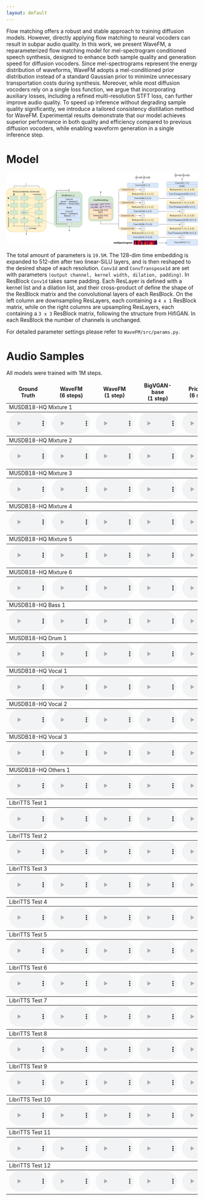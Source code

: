 ```yaml
---
layout: default
---
```


Flow matching offers a robust and stable approach to training diffusion models. However, directly applying flow matching to neural vocoders can result in subpar audio quality. In this work, we present WaveFM, a reparameterized flow matching model for mel-spectrogram conditioned speech synthesis, designed to enhance both sample quality and generation speed for diffusion vocoders. Since mel-spectrograms represent the energy distribution of waveforms, WaveFM adopts a mel-conditioned prior distribution instead of a standard Gaussian prior to minimize unnecessary transportation costs during synthesis. Moreover, while most diffusion vocoders rely on a single loss function, we argue that incorporating auxiliary losses, including a refined multi-resolution STFT loss, can further improve audio quality. To speed up inference without degrading sample quality significantly, we introduce a tailored consistency distillation method for WaveFM. Experimental results demonstrate that our model achieves superior performance in both quality and efficiency compared to previous diffusion vocoders, while enabling waveform generation in a single inference step.

# Model

![Model](./model.png)

The total amount of parameters is `19.5M`. The 128-dim time embedding is expanded to 512-dim after two linear-SiLU layers, and is then reshaped to the desired shape of each resolution. `Conv1d` and `ConvTranspose1d` are set with parameters `(output channel, kernel width, dilation, padding)`. In ResBlock `Conv1d` takes same padding. Each ResLayer is defined with a kernel list and a dilation list, and their cross-product of define the shape of the ResBlock matrix and the convolutional layers of each ResBlock. On the left column are downsampling ResLayers, each containing a `4 x 1` ResBlock matrix, while on the right columns are upsampling ResLayers, each containing a `3 x 3` ResBlock matrix, following the structure from HifiGAN. In each ResBlock the number of channels is unchanged.

For detailed parameter settings please refer to `WaveFM/src/params.py`.

# Audio Samples
 All models were trained with 1M steps. 
<table><thead><tr><td align="center"><b>Ground</b><br><b>Truth</b></td>
<td align="center"><b>WaveFM</b><br><b>(6 steps)</b></td>
<td align="center"><b>WaveFM</b><br><b>(1 step)</b></td>
<td align="center"><b>BigVGAN-base</b><br><b>(1 step)</b></td>
<td align="center"><b>PriorGrad</b><br><b>(6 steps)</b></td>
<td align="center"><b>DiffWave</b><br><b>(6 steps)</b></td>
<td align="center"><b>HifiGAN-V1</b><br><b>(1 step)</b></td>
<td align="center"><b>FreGrad</b><br><b>(6 steps)</b></td>
<td align="center"><b>FastDiff</b><br><b>(6 steps)</b></td></tr></thead><tbody>
<tbody><tr><td colspan="9">MUSDB18-HQ Mixture 1</td></tr></tbody><tbody><tr>
<td align="center"><audio id="player" controls="" style="width:100px;" preload="auto"><source src="audio\Ground_Truth\Actions_-_South_Of_The_Water.wav"></audio></td>
<td align="center"><audio id="player" controls="" style="width:100px;" preload="auto"><source src="audio\WaveFM_(6_steps)\Actions_-_South_Of_The_Water.wav"></audio></td>
<td align="center"><audio id="player" controls="" style="width:100px;" preload="auto"><source src="audio\WaveFM_(1_step)\Actions_-_South_Of_The_Water.wav"></audio></td>
<td align="center"><audio id="player" controls="" style="width:100px;" preload="auto"><source src="audio\BigVGAN-base_(1_step)\Actions_-_South_Of_The_Water.wav"></audio></td>
<td align="center"><audio id="player" controls="" style="width:100px;" preload="auto"><source src="audio\PriorGrad_(6_steps)\Actions_-_South_Of_The_Water.wav"></audio></td>
<td align="center"><audio id="player" controls="" style="width:100px;" preload="auto"><source src="audio\DiffWave_(6_steps)\Actions_-_South_Of_The_Water.wav"></audio></td>
<td align="center"><audio id="player" controls="" style="width:100px;" preload="auto"><source src="audio\HifiGAN-V1_(1_step)\Actions_-_South_Of_The_Water.wav"></audio></td>
<td align="center"><audio id="player" controls="" style="width:100px;" preload="auto"><source src="audio\FreGrad_(6_steps)\Actions_-_South_Of_The_Water.wav"></audio></td>
<td align="center"><audio id="player" controls="" style="width:100px;" preload="auto"><source src="audio\FastDiff_(6_steps)\Actions_-_South_Of_The_Water.wav"></audio></td>
</tr></tbody><tbody><tr><td colspan="9">MUSDB18-HQ Mixture 2</td></tr></tbody><tbody><tr>
<td align="center"><audio id="player" controls="" style="width:100px;" preload="auto"><source src="audio\Ground_Truth\Enda_Reilly_-_Cur_An_Long_Ag_Seol.wav"></audio></td>
<td align="center"><audio id="player" controls="" style="width:100px;" preload="auto"><source src="audio\WaveFM_(6_steps)\Enda_Reilly_-_Cur_An_Long_Ag_Seol.wav"></audio></td>
<td align="center"><audio id="player" controls="" style="width:100px;" preload="auto"><source src="audio\WaveFM_(1_step)\Enda_Reilly_-_Cur_An_Long_Ag_Seol.wav"></audio></td>
<td align="center"><audio id="player" controls="" style="width:100px;" preload="auto"><source src="audio\BigVGAN-base_(1_step)\Enda_Reilly_-_Cur_An_Long_Ag_Seol.wav"></audio></td>
<td align="center"><audio id="player" controls="" style="width:100px;" preload="auto"><source src="audio\PriorGrad_(6_steps)\Enda_Reilly_-_Cur_An_Long_Ag_Seol.wav"></audio></td>
<td align="center"><audio id="player" controls="" style="width:100px;" preload="auto"><source src="audio\DiffWave_(6_steps)\Enda_Reilly_-_Cur_An_Long_Ag_Seol.wav"></audio></td>
<td align="center"><audio id="player" controls="" style="width:100px;" preload="auto"><source src="audio\HifiGAN-V1_(1_step)\Enda_Reilly_-_Cur_An_Long_Ag_Seol.wav"></audio></td>
<td align="center"><audio id="player" controls="" style="width:100px;" preload="auto"><source src="audio\FreGrad_(6_steps)\Enda_Reilly_-_Cur_An_Long_Ag_Seol.wav"></audio></td>
<td align="center"><audio id="player" controls="" style="width:100px;" preload="auto"><source src="audio\FastDiff_(6_steps)\Enda_Reilly_-_Cur_An_Long_Ag_Seol.wav"></audio></td>
</tr></tbody><tbody><tr><td colspan="9">MUSDB18-HQ Mixture 3</td></tr></tbody><tbody><tr>
<td align="center"><audio id="player" controls="" style="width:100px;" preload="auto"><source src="audio\Ground_Truth\James_May_-_If_You_Say.wav"></audio></td>
<td align="center"><audio id="player" controls="" style="width:100px;" preload="auto"><source src="audio\WaveFM_(6_steps)\James_May_-_If_You_Say.wav"></audio></td>
<td align="center"><audio id="player" controls="" style="width:100px;" preload="auto"><source src="audio\WaveFM_(1_step)\James_May_-_If_You_Say.wav"></audio></td>
<td align="center"><audio id="player" controls="" style="width:100px;" preload="auto"><source src="audio\BigVGAN-base_(1_step)\James_May_-_If_You_Say.wav"></audio></td>
<td align="center"><audio id="player" controls="" style="width:100px;" preload="auto"><source src="audio\PriorGrad_(6_steps)\James_May_-_If_You_Say.wav"></audio></td>
<td align="center"><audio id="player" controls="" style="width:100px;" preload="auto"><source src="audio\DiffWave_(6_steps)\James_May_-_If_You_Say.wav"></audio></td>
<td align="center"><audio id="player" controls="" style="width:100px;" preload="auto"><source src="audio\HifiGAN-V1_(1_step)\James_May_-_If_You_Say.wav"></audio></td>
<td align="center"><audio id="player" controls="" style="width:100px;" preload="auto"><source src="audio\FreGrad_(6_steps)\James_May_-_If_You_Say.wav"></audio></td>
<td align="center"><audio id="player" controls="" style="width:100px;" preload="auto"><source src="audio\FastDiff_(6_steps)\James_May_-_If_You_Say.wav"></audio></td>
</tr></tbody><tbody><tr><td colspan="9">MUSDB18-HQ Mixture 4</td></tr></tbody><tbody><tr>
<td align="center"><audio id="player" controls="" style="width:100px;" preload="auto"><source src="audio\Ground_Truth\Mu_-_Too_Bright.wav"></audio></td>
<td align="center"><audio id="player" controls="" style="width:100px;" preload="auto"><source src="audio\WaveFM_(6_steps)\Mu_-_Too_Bright.wav"></audio></td>
<td align="center"><audio id="player" controls="" style="width:100px;" preload="auto"><source src="audio\WaveFM_(1_step)\Mu_-_Too_Bright.wav"></audio></td>
<td align="center"><audio id="player" controls="" style="width:100px;" preload="auto"><source src="audio\BigVGAN-base_(1_step)\Mu_-_Too_Bright.wav"></audio></td>
<td align="center"><audio id="player" controls="" style="width:100px;" preload="auto"><source src="audio\PriorGrad_(6_steps)\Mu_-_Too_Bright.wav"></audio></td>
<td align="center"><audio id="player" controls="" style="width:100px;" preload="auto"><source src="audio\DiffWave_(6_steps)\Mu_-_Too_Bright.wav"></audio></td>
<td align="center"><audio id="player" controls="" style="width:100px;" preload="auto"><source src="audio\HifiGAN-V1_(1_step)\Mu_-_Too_Bright.wav"></audio></td>
<td align="center"><audio id="player" controls="" style="width:100px;" preload="auto"><source src="audio\FreGrad_(6_steps)\Mu_-_Too_Bright.wav"></audio></td>
<td align="center"><audio id="player" controls="" style="width:100px;" preload="auto"><source src="audio\FastDiff_(6_steps)\Mu_-_Too_Bright.wav"></audio></td>
</tr></tbody><tbody><tr><td colspan="9">MUSDB18-HQ Mixture 5</td></tr></tbody><tbody><tr>
<td align="center"><audio id="player" controls="" style="width:100px;" preload="auto"><source src="audio\Ground_Truth\Skelpolu_-_Resurrection.wav"></audio></td>
<td align="center"><audio id="player" controls="" style="width:100px;" preload="auto"><source src="audio\WaveFM_(6_steps)\Skelpolu_-_Resurrection.wav"></audio></td>
<td align="center"><audio id="player" controls="" style="width:100px;" preload="auto"><source src="audio\WaveFM_(1_step)\Skelpolu_-_Resurrection.wav"></audio></td>
<td align="center"><audio id="player" controls="" style="width:100px;" preload="auto"><source src="audio\BigVGAN-base_(1_step)\Skelpolu_-_Resurrection.wav"></audio></td>
<td align="center"><audio id="player" controls="" style="width:100px;" preload="auto"><source src="audio\PriorGrad_(6_steps)\Skelpolu_-_Resurrection.wav"></audio></td>
<td align="center"><audio id="player" controls="" style="width:100px;" preload="auto"><source src="audio\DiffWave_(6_steps)\Skelpolu_-_Resurrection.wav"></audio></td>
<td align="center"><audio id="player" controls="" style="width:100px;" preload="auto"><source src="audio\HifiGAN-V1_(1_step)\Skelpolu_-_Resurrection.wav"></audio></td>
<td align="center"><audio id="player" controls="" style="width:100px;" preload="auto"><source src="audio\FreGrad_(6_steps)\Skelpolu_-_Resurrection.wav"></audio></td>
<td align="center"><audio id="player" controls="" style="width:100px;" preload="auto"><source src="audio\FastDiff_(6_steps)\Skelpolu_-_Resurrection.wav"></audio></td>
</tr></tbody><tbody><tr><td colspan="9">MUSDB18-HQ Mixture 6</td></tr></tbody><tbody><tr>
<td align="center"><audio id="player" controls="" style="width:100px;" preload="auto"><source src="audio\Ground_Truth\Young_Griffo_-_Facade.wav"></audio></td>
<td align="center"><audio id="player" controls="" style="width:100px;" preload="auto"><source src="audio\WaveFM_(6_steps)\Young_Griffo_-_Facade.wav"></audio></td>
<td align="center"><audio id="player" controls="" style="width:100px;" preload="auto"><source src="audio\WaveFM_(1_step)\Young_Griffo_-_Facade.wav"></audio></td>
<td align="center"><audio id="player" controls="" style="width:100px;" preload="auto"><source src="audio\BigVGAN-base_(1_step)\Young_Griffo_-_Facade.wav"></audio></td>
<td align="center"><audio id="player" controls="" style="width:100px;" preload="auto"><source src="audio\PriorGrad_(6_steps)\Young_Griffo_-_Facade.wav"></audio></td>
<td align="center"><audio id="player" controls="" style="width:100px;" preload="auto"><source src="audio\DiffWave_(6_steps)\Young_Griffo_-_Facade.wav"></audio></td>
<td align="center"><audio id="player" controls="" style="width:100px;" preload="auto"><source src="audio\HifiGAN-V1_(1_step)\Young_Griffo_-_Facade.wav"></audio></td>
<td align="center"><audio id="player" controls="" style="width:100px;" preload="auto"><source src="audio\FreGrad_(6_steps)\Young_Griffo_-_Facade.wav"></audio></td>
<td align="center"><audio id="player" controls="" style="width:100px;" preload="auto"><source src="audio\FastDiff_(6_steps)\Young_Griffo_-_Facade.wav"></audio></td>
</tr></tbody><tbody><tr><td colspan="9">MUSDB18-HQ Bass 1</td></tr></tbody><tbody><tr>
<td align="center"><audio id="player" controls="" style="width:100px;" preload="auto"><source src="audio\Ground_Truth\Actions_-_Devil's_Words.wav"></audio></td>
<td align="center"><audio id="player" controls="" style="width:100px;" preload="auto"><source src="audio\WaveFM_(6_steps)\Actions_-_Devil's_Words.wav"></audio></td>
<td align="center"><audio id="player" controls="" style="width:100px;" preload="auto"><source src="audio\WaveFM_(1_step)\Actions_-_Devil's_Words.wav"></audio></td>
<td align="center"><audio id="player" controls="" style="width:100px;" preload="auto"><source src="audio\BigVGAN-base_(1_step)\Actions_-_Devil's_Words.wav"></audio></td>
<td align="center"><audio id="player" controls="" style="width:100px;" preload="auto"><source src="audio\PriorGrad_(6_steps)\Actions_-_Devil's_Words.wav"></audio></td>
<td align="center"><audio id="player" controls="" style="width:100px;" preload="auto"><source src="audio\DiffWave_(6_steps)\Actions_-_Devil's_Words.wav"></audio></td>
<td align="center"><audio id="player" controls="" style="width:100px;" preload="auto"><source src="audio\HifiGAN-V1_(1_step)\Actions_-_Devil's_Words.wav"></audio></td>
<td align="center"><audio id="player" controls="" style="width:100px;" preload="auto"><source src="audio\FreGrad_(6_steps)\Actions_-_Devil's_Words.wav"></audio></td>
<td align="center"><audio id="player" controls="" style="width:100px;" preload="auto"><source src="audio\FastDiff_(6_steps)\Actions_-_Devil's_Words.wav"></audio></td>
</tr></tbody><tbody><tr><td colspan="9">MUSDB18-HQ Drum 1</td></tr></tbody><tbody><tr>
<td align="center"><audio id="player" controls="" style="width:100px;" preload="auto"><source src="audio\Ground_Truth\Leaf_-_Summerghost.wav"></audio></td>
<td align="center"><audio id="player" controls="" style="width:100px;" preload="auto"><source src="audio\WaveFM_(6_steps)\Leaf_-_Summerghost.wav"></audio></td>
<td align="center"><audio id="player" controls="" style="width:100px;" preload="auto"><source src="audio\WaveFM_(1_step)\Leaf_-_Summerghost.wav"></audio></td>
<td align="center"><audio id="player" controls="" style="width:100px;" preload="auto"><source src="audio\BigVGAN-base_(1_step)\Leaf_-_Summerghost.wav"></audio></td>
<td align="center"><audio id="player" controls="" style="width:100px;" preload="auto"><source src="audio\PriorGrad_(6_steps)\Leaf_-_Summerghost.wav"></audio></td>
<td align="center"><audio id="player" controls="" style="width:100px;" preload="auto"><source src="audio\DiffWave_(6_steps)\Leaf_-_Summerghost.wav"></audio></td>
<td align="center"><audio id="player" controls="" style="width:100px;" preload="auto"><source src="audio\HifiGAN-V1_(1_step)\Leaf_-_Summerghost.wav"></audio></td>
<td align="center"><audio id="player" controls="" style="width:100px;" preload="auto"><source src="audio\FreGrad_(6_steps)\Leaf_-_Summerghost.wav"></audio></td>
<td align="center"><audio id="player" controls="" style="width:100px;" preload="auto"><source src="audio\FastDiff_(6_steps)\Leaf_-_Summerghost.wav"></audio></td>
</tr></tbody><tbody><tr><td colspan="9">MUSDB18-HQ Vocal 1</td></tr></tbody><tbody><tr>
<td align="center"><audio id="player" controls="" style="width:100px;" preload="auto"><source src="audio\Ground_Truth\Flags_-_54.wav"></audio></td>
<td align="center"><audio id="player" controls="" style="width:100px;" preload="auto"><source src="audio\WaveFM_(6_steps)\Flags_-_54.wav"></audio></td>
<td align="center"><audio id="player" controls="" style="width:100px;" preload="auto"><source src="audio\WaveFM_(1_step)\Flags_-_54.wav"></audio></td>
<td align="center"><audio id="player" controls="" style="width:100px;" preload="auto"><source src="audio\BigVGAN-base_(1_step)\Flags_-_54.wav"></audio></td>
<td align="center"><audio id="player" controls="" style="width:100px;" preload="auto"><source src="audio\PriorGrad_(6_steps)\Flags_-_54.wav"></audio></td>
<td align="center"><audio id="player" controls="" style="width:100px;" preload="auto"><source src="audio\DiffWave_(6_steps)\Flags_-_54.wav"></audio></td>
<td align="center"><audio id="player" controls="" style="width:100px;" preload="auto"><source src="audio\HifiGAN-V1_(1_step)\Flags_-_54.wav"></audio></td>
<td align="center"><audio id="player" controls="" style="width:100px;" preload="auto"><source src="audio\FreGrad_(6_steps)\Flags_-_54.wav"></audio></td>
<td align="center"><audio id="player" controls="" style="width:100px;" preload="auto"><source src="audio\FastDiff_(6_steps)\Flags_-_54.wav"></audio></td>
</tr></tbody><tbody><tr><td colspan="9">MUSDB18-HQ Vocal 2</td></tr></tbody><tbody><tr>
<td align="center"><audio id="player" controls="" style="width:100px;" preload="auto"><source src="audio\Ground_Truth\The_Wrong'Uns_-_Rothko.wav"></audio></td>
<td align="center"><audio id="player" controls="" style="width:100px;" preload="auto"><source src="audio\WaveFM_(6_steps)\The_Wrong'Uns_-_Rothko.wav"></audio></td>
<td align="center"><audio id="player" controls="" style="width:100px;" preload="auto"><source src="audio\WaveFM_(1_step)\The_Wrong'Uns_-_Rothko.wav"></audio></td>
<td align="center"><audio id="player" controls="" style="width:100px;" preload="auto"><source src="audio\BigVGAN-base_(1_step)\The_Wrong'Uns_-_Rothko.wav"></audio></td>
<td align="center"><audio id="player" controls="" style="width:100px;" preload="auto"><source src="audio\PriorGrad_(6_steps)\The_Wrong'Uns_-_Rothko.wav"></audio></td>
<td align="center"><audio id="player" controls="" style="width:100px;" preload="auto"><source src="audio\DiffWave_(6_steps)\The_Wrong'Uns_-_Rothko.wav"></audio></td>
<td align="center"><audio id="player" controls="" style="width:100px;" preload="auto"><source src="audio\HifiGAN-V1_(1_step)\The_Wrong'Uns_-_Rothko.wav"></audio></td>
<td align="center"><audio id="player" controls="" style="width:100px;" preload="auto"><source src="audio\FreGrad_(6_steps)\The_Wrong'Uns_-_Rothko.wav"></audio></td>
<td align="center"><audio id="player" controls="" style="width:100px;" preload="auto"><source src="audio\FastDiff_(6_steps)\The_Wrong'Uns_-_Rothko.wav"></audio></td>
</tr></tbody><tbody><tr><td colspan="9">MUSDB18-HQ Vocal 3</td></tr></tbody><tbody><tr>
<td align="center"><audio id="player" controls="" style="width:100px;" preload="auto"><source src="audio\Ground_Truth\Bill_Chudziak_-_Children_Of_No-one.wav"></audio></td>
<td align="center"><audio id="player" controls="" style="width:100px;" preload="auto"><source src="audio\WaveFM_(6_steps)\Bill_Chudziak_-_Children_Of_No-one.wav"></audio></td>
<td align="center"><audio id="player" controls="" style="width:100px;" preload="auto"><source src="audio\WaveFM_(1_step)\Bill_Chudziak_-_Children_Of_No-one.wav"></audio></td>
<td align="center"><audio id="player" controls="" style="width:100px;" preload="auto"><source src="audio\BigVGAN-base_(1_step)\Bill_Chudziak_-_Children_Of_No-one.wav"></audio></td>
<td align="center"><audio id="player" controls="" style="width:100px;" preload="auto"><source src="audio\PriorGrad_(6_steps)\Bill_Chudziak_-_Children_Of_No-one.wav"></audio></td>
<td align="center"><audio id="player" controls="" style="width:100px;" preload="auto"><source src="audio\DiffWave_(6_steps)\Bill_Chudziak_-_Children_Of_No-one.wav"></audio></td>
<td align="center"><audio id="player" controls="" style="width:100px;" preload="auto"><source src="audio\HifiGAN-V1_(1_step)\Bill_Chudziak_-_Children_Of_No-one.wav"></audio></td>
<td align="center"><audio id="player" controls="" style="width:100px;" preload="auto"><source src="audio\FreGrad_(6_steps)\Bill_Chudziak_-_Children_Of_No-one.wav"></audio></td>
<td align="center"><audio id="player" controls="" style="width:100px;" preload="auto"><source src="audio\FastDiff_(6_steps)\Bill_Chudziak_-_Children_Of_No-one.wav"></audio></td>
</tr></tbody><tbody><tr><td colspan="9">MUSDB18-HQ Others 1</td></tr></tbody><tbody><tr>
<td align="center"><audio id="player" controls="" style="width:100px;" preload="auto"><source src="audio\Ground_Truth\Fergessen_-_Nos_Palpitants.wav"></audio></td>
<td align="center"><audio id="player" controls="" style="width:100px;" preload="auto"><source src="audio\WaveFM_(6_steps)\Fergessen_-_Nos_Palpitants.wav"></audio></td>
<td align="center"><audio id="player" controls="" style="width:100px;" preload="auto"><source src="audio\WaveFM_(1_step)\Fergessen_-_Nos_Palpitants.wav"></audio></td>
<td align="center"><audio id="player" controls="" style="width:100px;" preload="auto"><source src="audio\BigVGAN-base_(1_step)\Fergessen_-_Nos_Palpitants.wav"></audio></td>
<td align="center"><audio id="player" controls="" style="width:100px;" preload="auto"><source src="audio\PriorGrad_(6_steps)\Fergessen_-_Nos_Palpitants.wav"></audio></td>
<td align="center"><audio id="player" controls="" style="width:100px;" preload="auto"><source src="audio\DiffWave_(6_steps)\Fergessen_-_Nos_Palpitants.wav"></audio></td>
<td align="center"><audio id="player" controls="" style="width:100px;" preload="auto"><source src="audio\HifiGAN-V1_(1_step)\Fergessen_-_Nos_Palpitants.wav"></audio></td>
<td align="center"><audio id="player" controls="" style="width:100px;" preload="auto"><source src="audio\FreGrad_(6_steps)\Fergessen_-_Nos_Palpitants.wav"></audio></td>
<td align="center"><audio id="player" controls="" style="width:100px;" preload="auto"><source src="audio\FastDiff_(6_steps)\Fergessen_-_Nos_Palpitants.wav"></audio></td>
</tr></tbody><tbody><tr><td colspan="9">LibriTTS Test 1</td></tr></tbody><tbody><tr>
<td align="center"><audio id="player" controls="" style="width:100px;" preload="auto"><source src="audio\Ground_Truth\84_121123_000015_000000.wav"></audio></td>
<td align="center"><audio id="player" controls="" style="width:100px;" preload="auto"><source src="audio\WaveFM_(6_steps)\84_121123_000015_000000.wav"></audio></td>
<td align="center"><audio id="player" controls="" style="width:100px;" preload="auto"><source src="audio\WaveFM_(1_step)\84_121123_000015_000000.wav"></audio></td>
<td align="center"><audio id="player" controls="" style="width:100px;" preload="auto"><source src="audio\BigVGAN-base_(1_step)\84_121123_000015_000000.wav"></audio></td>
<td align="center"><audio id="player" controls="" style="width:100px;" preload="auto"><source src="audio\PriorGrad_(6_steps)\84_121123_000015_000000.wav"></audio></td>
<td align="center"><audio id="player" controls="" style="width:100px;" preload="auto"><source src="audio\DiffWave_(6_steps)\84_121123_000015_000000.wav"></audio></td>
<td align="center"><audio id="player" controls="" style="width:100px;" preload="auto"><source src="audio\HifiGAN-V1_(1_step)\84_121123_000015_000000.wav"></audio></td>
<td align="center"><audio id="player" controls="" style="width:100px;" preload="auto"><source src="audio\FreGrad_(6_steps)\84_121123_000015_000000.wav"></audio></td>
<td align="center"><audio id="player" controls="" style="width:100px;" preload="auto"><source src="audio\FastDiff_(6_steps)\84_121123_000015_000000.wav"></audio></td>
</tr></tbody><tbody><tr><td colspan="9">LibriTTS Test 2</td></tr></tbody><tbody><tr>
<td align="center"><audio id="player" controls="" style="width:100px;" preload="auto"><source src="audio\Ground_Truth\174_168635_000024_000001.wav"></audio></td>
<td align="center"><audio id="player" controls="" style="width:100px;" preload="auto"><source src="audio\WaveFM_(6_steps)\174_168635_000024_000001.wav"></audio></td>
<td align="center"><audio id="player" controls="" style="width:100px;" preload="auto"><source src="audio\WaveFM_(1_step)\174_168635_000024_000001.wav"></audio></td>
<td align="center"><audio id="player" controls="" style="width:100px;" preload="auto"><source src="audio\BigVGAN-base_(1_step)\174_168635_000024_000001.wav"></audio></td>
<td align="center"><audio id="player" controls="" style="width:100px;" preload="auto"><source src="audio\PriorGrad_(6_steps)\174_168635_000024_000001.wav"></audio></td>
<td align="center"><audio id="player" controls="" style="width:100px;" preload="auto"><source src="audio\DiffWave_(6_steps)\174_168635_000024_000001.wav"></audio></td>
<td align="center"><audio id="player" controls="" style="width:100px;" preload="auto"><source src="audio\HifiGAN-V1_(1_step)\174_168635_000024_000001.wav"></audio></td>
<td align="center"><audio id="player" controls="" style="width:100px;" preload="auto"><source src="audio\FreGrad_(6_steps)\174_168635_000024_000001.wav"></audio></td>
<td align="center"><audio id="player" controls="" style="width:100px;" preload="auto"><source src="audio\FastDiff_(6_steps)\174_168635_000024_000001.wav"></audio></td>
</tr></tbody><tbody><tr><td colspan="9">LibriTTS Test 3</td></tr></tbody><tbody><tr>
<td align="center"><audio id="player" controls="" style="width:100px;" preload="auto"><source src="audio\Ground_Truth\1188_133604_000018_000000.wav"></audio></td>
<td align="center"><audio id="player" controls="" style="width:100px;" preload="auto"><source src="audio\WaveFM_(6_steps)\1188_133604_000018_000000.wav"></audio></td>
<td align="center"><audio id="player" controls="" style="width:100px;" preload="auto"><source src="audio\WaveFM_(1_step)\1188_133604_000018_000000.wav"></audio></td>
<td align="center"><audio id="player" controls="" style="width:100px;" preload="auto"><source src="audio\BigVGAN-base_(1_step)\1188_133604_000018_000000.wav"></audio></td>
<td align="center"><audio id="player" controls="" style="width:100px;" preload="auto"><source src="audio\PriorGrad_(6_steps)\1188_133604_000018_000000.wav"></audio></td>
<td align="center"><audio id="player" controls="" style="width:100px;" preload="auto"><source src="audio\DiffWave_(6_steps)\1188_133604_000018_000000.wav"></audio></td>
<td align="center"><audio id="player" controls="" style="width:100px;" preload="auto"><source src="audio\HifiGAN-V1_(1_step)\1188_133604_000018_000000.wav"></audio></td>
<td align="center"><audio id="player" controls="" style="width:100px;" preload="auto"><source src="audio\FreGrad_(6_steps)\1188_133604_000018_000000.wav"></audio></td>
<td align="center"><audio id="player" controls="" style="width:100px;" preload="auto"><source src="audio\FastDiff_(6_steps)\1188_133604_000018_000000.wav"></audio></td>
</tr></tbody><tbody><tr><td colspan="9">LibriTTS Test 4</td></tr></tbody><tbody><tr>
<td align="center"><audio id="player" controls="" style="width:100px;" preload="auto"><source src="audio\Ground_Truth\1272_135031_000054_000000.wav"></audio></td>
<td align="center"><audio id="player" controls="" style="width:100px;" preload="auto"><source src="audio\WaveFM_(6_steps)\1272_135031_000054_000000.wav"></audio></td>
<td align="center"><audio id="player" controls="" style="width:100px;" preload="auto"><source src="audio\WaveFM_(1_step)\1272_135031_000054_000000.wav"></audio></td>
<td align="center"><audio id="player" controls="" style="width:100px;" preload="auto"><source src="audio\BigVGAN-base_(1_step)\1272_135031_000054_000000.wav"></audio></td>
<td align="center"><audio id="player" controls="" style="width:100px;" preload="auto"><source src="audio\PriorGrad_(6_steps)\1272_135031_000054_000000.wav"></audio></td>
<td align="center"><audio id="player" controls="" style="width:100px;" preload="auto"><source src="audio\DiffWave_(6_steps)\1272_135031_000054_000000.wav"></audio></td>
<td align="center"><audio id="player" controls="" style="width:100px;" preload="auto"><source src="audio\HifiGAN-V1_(1_step)\1272_135031_000054_000000.wav"></audio></td>
<td align="center"><audio id="player" controls="" style="width:100px;" preload="auto"><source src="audio\FreGrad_(6_steps)\1272_135031_000054_000000.wav"></audio></td>
<td align="center"><audio id="player" controls="" style="width:100px;" preload="auto"><source src="audio\FastDiff_(6_steps)\1272_135031_000054_000000.wav"></audio></td>
</tr></tbody><tbody><tr><td colspan="9">LibriTTS Test 5</td></tr></tbody><tbody><tr>
<td align="center"><audio id="player" controls="" style="width:100px;" preload="auto"><source src="audio\Ground_Truth\2277_149896_000023_000001.wav"></audio></td>
<td align="center"><audio id="player" controls="" style="width:100px;" preload="auto"><source src="audio\WaveFM_(6_steps)\2277_149896_000023_000001.wav"></audio></td>
<td align="center"><audio id="player" controls="" style="width:100px;" preload="auto"><source src="audio\WaveFM_(1_step)\2277_149896_000023_000001.wav"></audio></td>
<td align="center"><audio id="player" controls="" style="width:100px;" preload="auto"><source src="audio\BigVGAN-base_(1_step)\2277_149896_000023_000001.wav"></audio></td>
<td align="center"><audio id="player" controls="" style="width:100px;" preload="auto"><source src="audio\PriorGrad_(6_steps)\2277_149896_000023_000001.wav"></audio></td>
<td align="center"><audio id="player" controls="" style="width:100px;" preload="auto"><source src="audio\DiffWave_(6_steps)\2277_149896_000023_000001.wav"></audio></td>
<td align="center"><audio id="player" controls="" style="width:100px;" preload="auto"><source src="audio\HifiGAN-V1_(1_step)\2277_149896_000023_000001.wav"></audio></td>
<td align="center"><audio id="player" controls="" style="width:100px;" preload="auto"><source src="audio\FreGrad_(6_steps)\2277_149896_000023_000001.wav"></audio></td>
<td align="center"><audio id="player" controls="" style="width:100px;" preload="auto"><source src="audio\FastDiff_(6_steps)\2277_149896_000023_000001.wav"></audio></td>
</tr></tbody><tbody><tr><td colspan="9">LibriTTS Test 6</td></tr></tbody><tbody><tr>
<td align="center"><audio id="player" controls="" style="width:100px;" preload="auto"><source src="audio\Ground_Truth\3538_163624_000015_000000.wav"></audio></td>
<td align="center"><audio id="player" controls="" style="width:100px;" preload="auto"><source src="audio\WaveFM_(6_steps)\3538_163624_000015_000000.wav"></audio></td>
<td align="center"><audio id="player" controls="" style="width:100px;" preload="auto"><source src="audio\WaveFM_(1_step)\3538_163624_000015_000000.wav"></audio></td>
<td align="center"><audio id="player" controls="" style="width:100px;" preload="auto"><source src="audio\BigVGAN-base_(1_step)\3538_163624_000015_000000.wav"></audio></td>
<td align="center"><audio id="player" controls="" style="width:100px;" preload="auto"><source src="audio\PriorGrad_(6_steps)\3538_163624_000015_000000.wav"></audio></td>
<td align="center"><audio id="player" controls="" style="width:100px;" preload="auto"><source src="audio\DiffWave_(6_steps)\3538_163624_000015_000000.wav"></audio></td>
<td align="center"><audio id="player" controls="" style="width:100px;" preload="auto"><source src="audio\HifiGAN-V1_(1_step)\3538_163624_000015_000000.wav"></audio></td>
<td align="center"><audio id="player" controls="" style="width:100px;" preload="auto"><source src="audio\FreGrad_(6_steps)\3538_163624_000015_000000.wav"></audio></td>
<td align="center"><audio id="player" controls="" style="width:100px;" preload="auto"><source src="audio\FastDiff_(6_steps)\3538_163624_000015_000000.wav"></audio></td>
</tr></tbody><tbody><tr><td colspan="9">LibriTTS Test 7</td></tr></tbody><tbody><tr>
<td align="center"><audio id="player" controls="" style="width:100px;" preload="auto"><source src="audio\Ground_Truth\3752_4944_000062_000000.wav"></audio></td>
<td align="center"><audio id="player" controls="" style="width:100px;" preload="auto"><source src="audio\WaveFM_(6_steps)\3752_4944_000062_000000.wav"></audio></td>
<td align="center"><audio id="player" controls="" style="width:100px;" preload="auto"><source src="audio\WaveFM_(1_step)\3752_4944_000062_000000.wav"></audio></td>
<td align="center"><audio id="player" controls="" style="width:100px;" preload="auto"><source src="audio\BigVGAN-base_(1_step)\3752_4944_000062_000000.wav"></audio></td>
<td align="center"><audio id="player" controls="" style="width:100px;" preload="auto"><source src="audio\PriorGrad_(6_steps)\3752_4944_000062_000000.wav"></audio></td>
<td align="center"><audio id="player" controls="" style="width:100px;" preload="auto"><source src="audio\DiffWave_(6_steps)\3752_4944_000062_000000.wav"></audio></td>
<td align="center"><audio id="player" controls="" style="width:100px;" preload="auto"><source src="audio\HifiGAN-V1_(1_step)\3752_4944_000062_000000.wav"></audio></td>
<td align="center"><audio id="player" controls="" style="width:100px;" preload="auto"><source src="audio\FreGrad_(6_steps)\3752_4944_000062_000000.wav"></audio></td>
<td align="center"><audio id="player" controls="" style="width:100px;" preload="auto"><source src="audio\FastDiff_(6_steps)\3752_4944_000062_000000.wav"></audio></td>
</tr></tbody><tbody><tr><td colspan="9">LibriTTS Test 8</td></tr></tbody><tbody><tr>
<td align="center"><audio id="player" controls="" style="width:100px;" preload="auto"><source src="audio\Ground_Truth\4294_32859_000015_000002.wav"></audio></td>
<td align="center"><audio id="player" controls="" style="width:100px;" preload="auto"><source src="audio\WaveFM_(6_steps)\4294_32859_000015_000002.wav"></audio></td>
<td align="center"><audio id="player" controls="" style="width:100px;" preload="auto"><source src="audio\WaveFM_(1_step)\4294_32859_000015_000002.wav"></audio></td>
<td align="center"><audio id="player" controls="" style="width:100px;" preload="auto"><source src="audio\BigVGAN-base_(1_step)\4294_32859_000015_000002.wav"></audio></td>
<td align="center"><audio id="player" controls="" style="width:100px;" preload="auto"><source src="audio\PriorGrad_(6_steps)\4294_32859_000015_000002.wav"></audio></td>
<td align="center"><audio id="player" controls="" style="width:100px;" preload="auto"><source src="audio\DiffWave_(6_steps)\4294_32859_000015_000002.wav"></audio></td>
<td align="center"><audio id="player" controls="" style="width:100px;" preload="auto"><source src="audio\HifiGAN-V1_(1_step)\4294_32859_000015_000002.wav"></audio></td>
<td align="center"><audio id="player" controls="" style="width:100px;" preload="auto"><source src="audio\FreGrad_(6_steps)\4294_32859_000015_000002.wav"></audio></td>
<td align="center"><audio id="player" controls="" style="width:100px;" preload="auto"><source src="audio\FastDiff_(6_steps)\4294_32859_000015_000002.wav"></audio></td>
</tr></tbody><tbody><tr><td colspan="9">LibriTTS Test 9</td></tr></tbody><tbody><tr>
<td align="center"><audio id="player" controls="" style="width:100px;" preload="auto"><source src="audio\Ground_Truth\5338_284437_000037_000001.wav"></audio></td>
<td align="center"><audio id="player" controls="" style="width:100px;" preload="auto"><source src="audio\WaveFM_(6_steps)\5338_284437_000037_000001.wav"></audio></td>
<td align="center"><audio id="player" controls="" style="width:100px;" preload="auto"><source src="audio\WaveFM_(1_step)\5338_284437_000037_000001.wav"></audio></td>
<td align="center"><audio id="player" controls="" style="width:100px;" preload="auto"><source src="audio\BigVGAN-base_(1_step)\5338_284437_000037_000001.wav"></audio></td>
<td align="center"><audio id="player" controls="" style="width:100px;" preload="auto"><source src="audio\PriorGrad_(6_steps)\5338_284437_000037_000001.wav"></audio></td>
<td align="center"><audio id="player" controls="" style="width:100px;" preload="auto"><source src="audio\DiffWave_(6_steps)\5338_284437_000037_000001.wav"></audio></td>
<td align="center"><audio id="player" controls="" style="width:100px;" preload="auto"><source src="audio\HifiGAN-V1_(1_step)\5338_284437_000037_000001.wav"></audio></td>
<td align="center"><audio id="player" controls="" style="width:100px;" preload="auto"><source src="audio\FreGrad_(6_steps)\5338_284437_000037_000001.wav"></audio></td>
<td align="center"><audio id="player" controls="" style="width:100px;" preload="auto"><source src="audio\FastDiff_(6_steps)\5338_284437_000037_000001.wav"></audio></td>
</tr></tbody><tbody><tr><td colspan="9">LibriTTS Test 10</td></tr></tbody><tbody><tr>
<td align="center"><audio id="player" controls="" style="width:100px;" preload="auto"><source src="audio\Ground_Truth\5536_43358_000011_000002.wav"></audio></td>
<td align="center"><audio id="player" controls="" style="width:100px;" preload="auto"><source src="audio\WaveFM_(6_steps)\5536_43358_000011_000002.wav"></audio></td>
<td align="center"><audio id="player" controls="" style="width:100px;" preload="auto"><source src="audio\WaveFM_(1_step)\5536_43358_000011_000002.wav"></audio></td>
<td align="center"><audio id="player" controls="" style="width:100px;" preload="auto"><source src="audio\BigVGAN-base_(1_step)\5536_43358_000011_000002.wav"></audio></td>
<td align="center"><audio id="player" controls="" style="width:100px;" preload="auto"><source src="audio\PriorGrad_(6_steps)\5536_43358_000011_000002.wav"></audio></td>
<td align="center"><audio id="player" controls="" style="width:100px;" preload="auto"><source src="audio\DiffWave_(6_steps)\5536_43358_000011_000002.wav"></audio></td>
<td align="center"><audio id="player" controls="" style="width:100px;" preload="auto"><source src="audio\HifiGAN-V1_(1_step)\5536_43358_000011_000002.wav"></audio></td>
<td align="center"><audio id="player" controls="" style="width:100px;" preload="auto"><source src="audio\FreGrad_(6_steps)\5536_43358_000011_000002.wav"></audio></td>
<td align="center"><audio id="player" controls="" style="width:100px;" preload="auto"><source src="audio\FastDiff_(6_steps)\5536_43358_000011_000002.wav"></audio></td>
</tr></tbody><tbody><tr><td colspan="9">LibriTTS Test 11</td></tr></tbody><tbody><tr>
<td align="center"><audio id="player" controls="" style="width:100px;" preload="auto"><source src="audio\Ground_Truth\6241_61946_000049_000000.wav"></audio></td>
<td align="center"><audio id="player" controls="" style="width:100px;" preload="auto"><source src="audio\WaveFM_(6_steps)\6241_61946_000049_000000.wav"></audio></td>
<td align="center"><audio id="player" controls="" style="width:100px;" preload="auto"><source src="audio\WaveFM_(1_step)\6241_61946_000049_000000.wav"></audio></td>
<td align="center"><audio id="player" controls="" style="width:100px;" preload="auto"><source src="audio\BigVGAN-base_(1_step)\6241_61946_000049_000000.wav"></audio></td>
<td align="center"><audio id="player" controls="" style="width:100px;" preload="auto"><source src="audio\PriorGrad_(6_steps)\6241_61946_000049_000000.wav"></audio></td>
<td align="center"><audio id="player" controls="" style="width:100px;" preload="auto"><source src="audio\DiffWave_(6_steps)\6241_61946_000049_000000.wav"></audio></td>
<td align="center"><audio id="player" controls="" style="width:100px;" preload="auto"><source src="audio\HifiGAN-V1_(1_step)\6241_61946_000049_000000.wav"></audio></td>
<td align="center"><audio id="player" controls="" style="width:100px;" preload="auto"><source src="audio\FreGrad_(6_steps)\6241_61946_000049_000000.wav"></audio></td>
<td align="center"><audio id="player" controls="" style="width:100px;" preload="auto"><source src="audio\FastDiff_(6_steps)\6241_61946_000049_000000.wav"></audio></td>
</tr></tbody><tbody><tr><td colspan="9">LibriTTS Test 12</td></tr></tbody><tbody><tr>
<td align="center"><audio id="player" controls="" style="width:100px;" preload="auto"><source src="audio\Ground_Truth\7850_73752_000010_000000.wav"></audio></td>
<td align="center"><audio id="player" controls="" style="width:100px;" preload="auto"><source src="audio\WaveFM_(6_steps)\7850_73752_000010_000000.wav"></audio></td>
<td align="center"><audio id="player" controls="" style="width:100px;" preload="auto"><source src="audio\WaveFM_(1_step)\7850_73752_000010_000000.wav"></audio></td>
<td align="center"><audio id="player" controls="" style="width:100px;" preload="auto"><source src="audio\BigVGAN-base_(1_step)\7850_73752_000010_000000.wav"></audio></td>
<td align="center"><audio id="player" controls="" style="width:100px;" preload="auto"><source src="audio\PriorGrad_(6_steps)\7850_73752_000010_000000.wav"></audio></td>
<td align="center"><audio id="player" controls="" style="width:100px;" preload="auto"><source src="audio\DiffWave_(6_steps)\7850_73752_000010_000000.wav"></audio></td>
<td align="center"><audio id="player" controls="" style="width:100px;" preload="auto"><source src="audio\HifiGAN-V1_(1_step)\7850_73752_000010_000000.wav"></audio></td>
<td align="center"><audio id="player" controls="" style="width:100px;" preload="auto"><source src="audio\FreGrad_(6_steps)\7850_73752_000010_000000.wav"></audio></td>
<td align="center"><audio id="player" controls="" style="width:100px;" preload="auto"><source src="audio\FastDiff_(6_steps)\7850_73752_000010_000000.wav"></audio></td>
</tr></tbody>